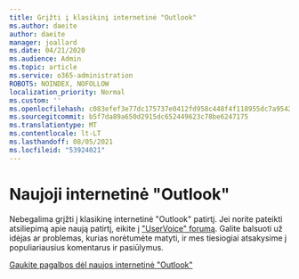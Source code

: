 ```yaml
---
title: Grįžti į klasikinį internetinė "Outlook"
ms.author: daeite
author: daeite
manager: joallard
ms.date: 04/21/2020
ms.audience: Admin
ms.topic: article
ms.service: o365-administration
ROBOTS: NOINDEX, NOFOLLOW
localization_priority: Normal
ms.custom: ''
ms.openlocfilehash: c083efef3e77dc175737e0412fd958c448f4f118955dc7a95427dab831ccbe4d
ms.sourcegitcommit: b5f7da89a650d2915dc652449623c78be6247175
ms.translationtype: MT
ms.contentlocale: lt-LT
ms.lasthandoff: 08/05/2021
ms.locfileid: "53924021"
---
```

# <a name="the-new-outlook-on-the-web"></a>Naujoji internetinė "Outlook"

Nebegalima grįžti į klasikinę internetinė "Outlook" patirtį. Jei norite pateikti atsiliepimą apie naują patirtį, eikite į ["UserVoice" forumą](https://go.microsoft.com/fwlink/?linkid=2103182). Galite balsuoti už idėjas ar problemas, kurias norėtumėte matyti, ir mes tiesiogiai atsakysime į populiariausius komentarus ir pasiūlymus.

[Gaukite pagalbos dėl naujos internetinė "Outlook"](https://support.office.com/article/017014cd-2ad0-41ab-8473-6bd8c349d4f8)